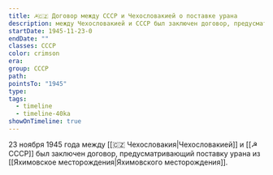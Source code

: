 ```yaml
---
title: ☭🇨🇿 Договор между СССР и Чехословакией о поставке урана
description: между Чехословакией и СССР был заключен договор, предусматривающий поставку урана из Яхимовского месторождения.
startDate: 1945-11-23-0
endDate: ""
classes: СССР
color: crimson
era: 
group: СССР
path: 
pointsTo: "1945"
type: 
tags:
  - timeline
  - timeline-40ka
showOnTimeline: true
---
```


23 ноября 1945 года между [[🇨🇿 Чехословакия|Чехословакией]] и [[☭ СССР]] был заключен договор, предусматривающий поставку урана из [[Яхимовское месторождения|Яхимовского месторождения]].